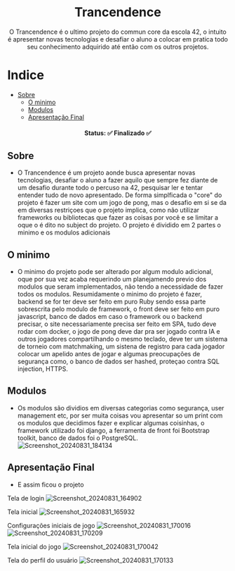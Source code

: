 <h1 align="center"> 
	Trancendence
</h1>
<p align="center">
	O Trancendence é o ultimo projeto do commun core da escola 42, o intuito é apresentar novas tecnologias
  e desafiar o aluno a colocar em pratica todo seu conhecimento adquirido até então com os outros projetos.
</p>

Indice
=================
<!--ts-->
   * [Sobre](#Sobre)
     * [O minimo](#o-minimo)
     * [Modulos](#modulos)
     * [Apresentação Final](#apresentação-final)
<!--te-->

<h4 align="center"> 
	Status: ✅ Finalizado ✅
</h4>

## Sobre
  - O Trancendence é um projeto aonde busca apresentar novas tecnologias, desafiar o aluno a fazer aquilo que sempre fez diante de um desafio durante todo o percuso na 42,
pesquisar ler e tentar entender tudo de novo apresentado. De forma simplficada o "core" do projeto é fazer um site com um jogo de pong, mas o desafio em si se da em diversas
restriçoes que o projeto implica, como não utilizar frameworks ou bibliotecas que fazer as coisas por você e se limitar a oque o é dito no subject do projeto.
  O projeto é dividido em 2 partes o minimo e os modulos adicionais
  ## O minimo
   - O minimo do projeto pode ser alterado por algum modulo adicional, oque por sua vez acaba requerindo um planejamendo previo dos modulos que seram implementados,
    não tendo a necessidade de fazer todos os modulos.
      Resumidamente o minimo do projeto é fazer, backend se for ter deve ser feito em puro Ruby sendo essa parte sobrescrita pelo modulo de framework, o front deve ser feito em puro javascript,
      banco de dados em caso o framework ou o backend precisar, o site necessariamente precisa ser feito em SPA, tudo deve rodar com docker, o jogo de pong deve dar pra ser jogado contra IA
      e outros jogadores compartilhando o mesmo teclado, deve ter um sistema de torneio com matchmaking, um sistena de registro para cada jogador colocar um apelido antes de jogar e 
      algumas preocupações de segurança como, o banco de dados ser hashed, proteçao contra SQL injection, HTTPS.
  ## Modulos
   - Os modulos são dividios em diversas categorias como segurança, user management etc, por ser muita coisas vou apresentar so um print com os modulos que decidimos fazer e explicar algumas coisinhas,
   o framework utilizado foi django, a ferramenta de front foi Bootstrap toolkit, banco de dados foi o PostgreSQL.
   ![Screenshot_20240831_184134](https://github.com/user-attachments/assets/ae3e2d2b-59c4-43e2-8808-98a0d883af8b)
  ## Apresentação Final
   - E assim ficou o projeto
    
   Tela de login
   ![Screenshot_20240831_164902](https://github.com/user-attachments/assets/a191d15f-62f8-4a83-89e7-cf0515e3a3ee)

   Tela inicial
   ![Screenshot_20240831_165932](https://github.com/user-attachments/assets/ebceb06a-a314-475f-b0c3-2f246b87954a)

   Configurações iniciais de jogo
    ![Screenshot_20240831_170016](https://github.com/user-attachments/assets/e9e0f4a0-4ba1-418d-a64e-acdba0411af3)
    ![Screenshot_20240831_170209](https://github.com/user-attachments/assets/57fe507d-6d41-41f4-92a2-1d67f663cb75)

   Tela inicial do jogo
    ![Screenshot_20240831_170042](https://github.com/user-attachments/assets/798c80e0-b341-4eee-8b90-e8f2ba5f2394)

   Tela do perfil do usuário
    ![Screenshot_20240831_170133](https://github.com/user-attachments/assets/87020cca-81a6-4ef5-be81-67b10878ad1b)
